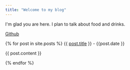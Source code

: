 ```yaml
---
title: "Welcome to my blog"
---
```


I'm glad you are here. I plan to talk about food and drinks.

[Github](http://github.com)

{% for post in site.posts %}
  {{ [post.title](http://github.com) }} - {{post.date }}
  <p>{{ post.content }}</p>
{% endfor %}
